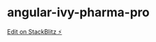# angular-ivy-pharma-pro

[Edit on StackBlitz ⚡️](https://stackblitz.com/edit/angular-ivy-pharma-pro)